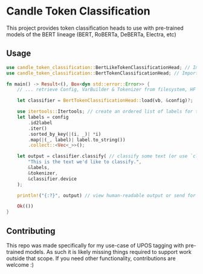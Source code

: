 # Candle Token Classification

This project provides token classification heads to use with pre-trained models of the BERT lineage (BERT, RoBERTa, DeBERTa, Electra, etc)

## Usage

```rust
use candle_token_classification::BertLikeTokenClassificationHead; // Import the token classifier trait from this library
use candle_token_classification::BertTokenClassificationHead; // Import the concrete classifier (BERT & ELECTRA are provided)

fn main() -> Result<(), Box<dyn std::error::Error>> {
    // ... retrieve Config, VarBuilder & Tokenizer from filesystem, HF hub, etc

    let classifier = BertTokenClassificationHead::load(vb, &config)?;

    use itertools::Itertools; // create an ordered list of labels for the chosen classifier
    let labels = config
        .id2label
        .iter()
        .sorted_by_key(|(i, _)| *i)
        .map(|(_, label)| label.to_string())
        .collect::<Vec<_>>();

    let output = classifier.classify( // classify some text (or use `classifier.forward` to get the output tensor)
        "This is the text we'd like to classify.",
        &labels,
        &tokenizer,
        &classifier.device
    );

    println!("{:?}", output) // view human-readable output or send for downstream processing, etc

    Ok(())
}
```

## Contributing

This repo was made specifically for my use-case of UPOS tagging with pre-trained models. As such it is likely missing things required to support work outside that scope. If you need other functionality, contributions are welcome :)

